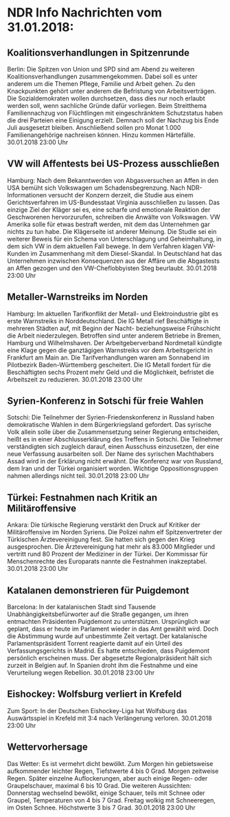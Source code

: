 # NDR Info Nachrichten vom 31.01.2018:


## Koalitionsverhandlungen in Spitzenrunde
Berlin: Die Spitzen von Union und SPD sind am Abend zu weiteren Koalitionsverhandlungen zusammengekommen. Dabei soll es unter anderem um die Themen Pflege, Familie und Arbeit gehen. Zu den Knackpunkten gehört unter anderem die Befristung von Arbeitsverträgen. Die Sozialdemokraten wollen durchsetzen, dass dies nur noch erlaubt werden soll, wenn sachliche Gründe dafür vorliegen. Beim Streitthema Familiennachzug von Flüchtlingen mit eingeschränktem Schutzstatus haben die drei Parteien eine Einigung erzielt. Demnach soll der Nachzug bis Ende Juli ausgesetzt bleiben. Anschließend sollen pro Monat 1.000 Familienangehörige nachreisen können. Hinzu kommen Härtefälle. 30.01.2018 23:00 Uhr 

## VW will Affentests bei US-Prozess ausschließen
Hamburg: Nach dem Bekanntwerden von Abgasversuchen an Affen in den USA bemüht sich Volkswagen um Schadensbegrenzung. Nach NDR-Informationen versucht der Konzern derzeit, die Studie aus einem Gerichtsverfahren im US-Bundesstaat Virginia ausschließen zu lassen. Das einzige Ziel der Kläger sei es, eine scharfe und emotionale Reaktion der Geschworenen hervorzurufen, schreiben die Anwälte von Volkswagen. VW Amerika solle für etwas bestraft werden, mit dem das Unternehmen gar nichts zu tun habe. Die Klägerseite ist anderer Meinung. Die Studie sei ein weiterer Beweis für ein Schema von Unterschlagung und Geheimhaltung, in dem sich VW in dem aktuellen Fall bewege. In dem Verfahren klagen VW-Kunden im Zusammenhang mit dem Diesel-Skandal. In Deutschland hat das Unternehmen inzwischen Konsequenzen aus der Affäre um die Abgastests an Affen gezogen und den VW-Cheflobbyisten Steg beurlaubt. 30.01.2018 23:00 Uhr 

## Metaller-Warnstreiks im Norden
Hamburg: Im aktuellen Tarifkonflikt der Metall- und Elektroindustrie gibt es erste Warnstreiks in Norddeutschland. Die IG Metall rief Beschäftigte in mehreren Städten auf, mit Beginn der Nacht- beziehungsweise Frühschicht die Arbeit niederzulegen. Betroffen sind unter anderem Betriebe in Bremen, Hamburg und Wilhelmshaven. Der Arbeitgeberverband Nordmetall kündigte eine Klage gegen die ganztägigen Warnstreiks vor dem Arbeitsgericht in Frankfurt am Main an. Die Tarifverhandlungen waren am Sonnabend im Pilotbezirk Baden-Württemberg gescheitert. Die IG Metall fordert für die Beschäftigten sechs Prozent mehr Geld und die Möglichkeit, befristet die Arbeitszeit zu reduzieren. 30.01.2018 23:00 Uhr 

## Syrien-Konferenz in Sotschi für freie Wahlen
Sotschi: Die Teilnehmer der Syrien-Friedenskonferenz in Russland haben demokratische Wahlen in dem Bürgerkriegsland gefordert. Das syrische Volk allein solle über die Zusammensetzung seiner Regierung entscheiden, heißt es in einer Abschlusserklärung des Treffens in Sotschi. Die Teilnehmer verständigten sich zugleich darauf, einen Ausschuss einzusetzen, der eine neue Verfassung ausarbeiten soll. Der Name des syrischen Machthabers Assad wird in der Erklärung nicht erwähnt. Die Konferenz war von Russland, dem Iran und der Türkei organisiert worden. Wichtige Oppositionsgruppen nahmen allerdings nicht teil. 30.01.2018 23:00 Uhr 

## Türkei: Festnahmen nach Kritik an Militäroffensive
Ankara: Die türkische Regierung verstärkt den Druck auf Kritiker der Militäroffensive im Norden Syriens. Die Polizei nahm elf Spitzenvertreter der Türkischen Ärztevereinigung fest. Sie hatten sich gegen den Krieg ausgesprochen. Die Ärztevereinigung hat mehr als 83.000 Mitglieder und vertritt rund 80 Prozent der Mediziner in der Türkei. Der Kommissar für Menschenrechte des Europarats nannte die Festnahmen inakzeptabel. 30.01.2018 23:00 Uhr 

## Katalanen demonstrieren für Puigdemont
Barcelona: In der katalanischen Stadt sind Tausende Unabhängigkeitsbefürworter auf die Straße gegangen, um ihren entmachten Präsidenten Puigdemont zu unterstützen. Ursprünglich war geplant, dass er heute im Parlament wieder in das Amt gewählt wird. Doch die Abstimmung wurde auf unbestimmte Zeit vertagt. Der katalanische Parlamentspräsident Torrent reagierte damit auf ein Urteil des Verfassungsgerichts in Madrid. Es hatte entschieden, dass Puigdemont persönlich erscheinen muss. Der abgesetzte Regionalpräsident hält sich zurzeit in Belgien auf. In Spanien droht ihm die Festnahme und eine Verurteilung wegen Rebellion. 30.01.2018 23:00 Uhr 

## Eishockey: Wolfsburg verliert in Krefeld
Zum Sport: In der Deutschen Eishockey-Liga hat Wolfsburg das Auswärtsspiel in Krefeld mit 3:4 nach Verlängerung verloren. 30.01.2018 23:00 Uhr 

## Wettervorhersage
Das Wetter: Es ist vermehrt dicht bewölkt. Zum Morgen hin gebietsweise aufkommender leichter Regen, Tiefstwerte 4 bis 0 Grad. Morgen zeitweise Regen. Später einzelne Auflockerungen, aber auch einige Regen- oder Graupelschauer, maximal 6 bis 10 Grad. Die weiteren Aussichten:
Donnerstag wechselnd bewölkt, einige Schauer, teils mit Schnee oder Graupel, Temperaturen von 4 bis 7 Grad. Freitag wolkig mit Schneeregen, im Osten Schnee. Höchstwerte 3 bis 7 Grad. 30.01.2018 23:00 Uhr 
